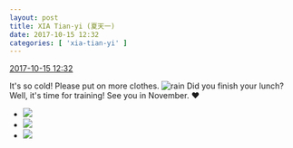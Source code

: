 ```yaml
---
layout: post
title: XIA Tian-yi (夏天一)
date: 2017-10-15 12:32
categories: [ 'xia-tian-yi' ]
---
```


<div class="weibo-info">
  <a href="http://weibo.com/6286030291/FqtjxEVAY">2017-10-15 12:32</a>
</div>

It's so cold! Please put on more clothes. ![rain](http://img.t.sinajs.cn/t4/appstyle/expression/ext/normal/50/rain.gif) Did you finish your lunch? Well, it's time for training! See you in November. :heart:

<!-- more -->

<ul class="weibo-pic-list-1">
  <li class="weibo-pic">
    <a href="http://wx3.sinaimg.cn/mw690/006RpxDlgy1fkitlp0t6uj30qo1bfqa7.jpg"><img src="//wx3.sinaimg.cn/thumb150/006RpxDlgy1fkitlp0t6uj30qo1bfqa7.jpg" /></a>
  </li>
  <li class="weibo-pic">
    <a href="http://wx2.sinaimg.cn/mw690/006RpxDlgy1fkitlqkiwkj30qo1bfgs7.jpg"><img src="//wx2.sinaimg.cn/thumb150/006RpxDlgy1fkitlqkiwkj30qo1bfgs7.jpg" /></a>
  </li>
  <li class="weibo-pic">
    <a href="http://wx2.sinaimg.cn/mw690/006RpxDlgy1fkitls8wwxj30qo1bfn3v.jpg"><img src="//wx2.sinaimg.cn/thumb150/006RpxDlgy1fkitls8wwxj30qo1bfn3v.jpg" /></a>
  </li>
</ul>
